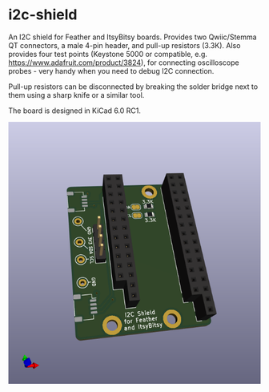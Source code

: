 # i2c-shield

 An I2C shield for Feather and ItsyBitsy boards.
 Provides two Qwiic/Stemma QT connectors, a male 4-pin header, and pull-up resistors (3.3K).
 Also provides  four test points (Keystone 5000 or compatible, e.g. https://www.adafruit.com/product/3824),
 for connecting oscilloscope probes - very handy when you need to debug I2C connection.

 Pull-up resistors can be disconnected by breaking the solder bridge next to
 them using a sharp knife or a similar tool.


The board is designed in KiCad 6.0  RC1. 


![](I2C_SHIELD.png)
